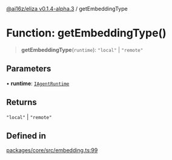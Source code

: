 [@ai16z/eliza v0.1.4-alpha.3](../index.md) / getEmbeddingType

# Function: getEmbeddingType()

> **getEmbeddingType**(`runtime`): `"local"` \| `"remote"`

## Parameters

• **runtime**: [`IAgentRuntime`](../interfaces/IAgentRuntime.md)

## Returns

`"local"` \| `"remote"`

## Defined in

[packages/core/src/embedding.ts:99](https://github.com/ai16z/eliza/blob/main/packages/core/src/embedding.ts#L99)
